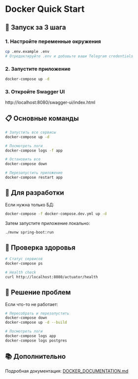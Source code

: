 # Docker Quick Start

## 🚀 Запуск за 3 шага

### 1. Настройте переменные окружения
```bash
cp .env.example .env
# Отредактируйте .env и добавьте ваши Telegram credentials
```

### 2. Запустите приложение
```bash
docker-compose up -d
```

### 3. Откройте Swagger UI
http://localhost:8080/swagger-ui/index.html

## 📋 Основные команды

```bash
# Запустить все сервисы
docker-compose up -d

# Посмотреть логи
docker-compose logs -f app

# Остановить все
docker-compose down

# Перезапустить приложение
docker-compose restart app
```

## 🔧 Для разработки

Если нужна только БД:
```bash
docker-compose -f docker-compose.dev.yml up -d
```

Затем запустите приложение локально:
```bash
./mvnw spring-boot:run
```

## 🏥 Проверка здоровья

```bash
# Статус сервисов
docker-compose ps

# Health check
curl http://localhost:8080/actuator/health
```

## 🛑 Решение проблем

Если что-то не работает:
```bash
# Пересобрать и перезапустить
docker-compose down
docker-compose up -d --build

# Посмотреть логи
docker-compose logs app
docker-compose logs postgres
```

## 📚 Дополнительно

Подробная документация: [DOCKER_DOCUMENTATION.md](DOCKER_DOCUMENTATION.md)